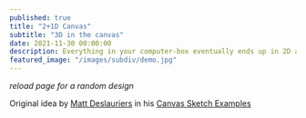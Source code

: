 ```yaml
---
published: true
title: "2+1D Canvas"
subtitle: "3D in the canvas"
date: 2021-11-30 00:00:00
description: Everything in your computer-box eventually ends up in 2D anyways.
featured_image: "/images/subdiv/demo.jpg"
---
```


<canvas id="canvas" style="width: 100%; height: 46vw;"></canvas>

<script type="module" src="{{ base.url | prepend: site.url }}/scripts/3d-in-canvas/main.js"></script>

_reload page for a random design_

Original idea by [Matt Deslauriers](https://www.mattdesl.com/) in his [Canvas Sketch Examples](https://github.com/mattdesl/canvas-sketch/blob/master/examples/canvas-geometric-3d.js)
